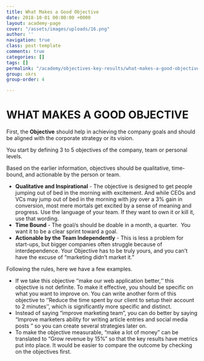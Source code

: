 ```yaml
---
title: What Makes a Good Objective
date: 2018-10-01 00:00:00 +0000
layout: academy-page
cover: "/assets/images/uploads/16.png"
author: ''
navigation: true
class: post-template
comments: true
categories: []
tags: []
permalink: "/academy/objectives-key-results/what-makes-a-good-objective"
group: okrs
group-order: 4

---
```

# WHAT MAKES A GOOD OBJECTIVE

First, the **Objective** should help in achieving the company goals and should be aligned with the corporate strategy or its vision.

You start by defining 3 to 5 objectives of the company, team or personal levels.

Based on the earlier information, objectives should be qualitative, time-bound, and actionable by the person or team.

* **Qualitative and Inspirational** - The objective is designed to get people jumping out of bed in the morning with excitement. And while CEOs and VCs may jump out of bed in the morning with joy over a 3% gain in conversion, most mere mortals get excited by a sense of meaning and progress. Use the language of your team. If they want to own it or kill it, use that wording.
* **Time Bound** - The goal/s should be doable in a month, a quarter.  You want it to be a clear sprint toward a goal.
* **Actionable by the Team Independently** - This is less a problem for start-ups, but bigger companies often struggle because of interdependence. Your Objective has to be truly yours, and you can’t have the excuse of “marketing didn’t market it.”

Following the rules, here we have a few examples.

* If we take this objective ‘’make our web application better,‘’ this objective is not definite. To make it effective, you should be specific on what you want to improve on. You can write another form of this objective to ‘’Reduce the time spent by our client to setup their account to 2 minutes’’, which is significantly more specific and distinct.
* Instead of saying “improve marketing team”, you can do better by saying “Improve marketers ability for writing article entries and social media posts ” so you can create several strategies later on.
* To make the objective measurable, “make a lot of money” can be translated to “Grow revenue by 15%” so that the key results have metrics put into place. It would be easier to compare the outcome by checking on the objectives first.